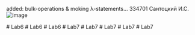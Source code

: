 added: bulk-operations & moking λ-statements...
334701
Сантоцкий И.С.
 
 ![image](https://github.com/user-attachments/assets/ea88c6bb-976b-4f33-a831-ecdd179390de)

#   L a b 6  
 #   L a b 6  
 #   L a b 6  
 #   L a b 7  
 #   L a b 7  
 #   L a b 7  
 #   L a b 7  
 #   L a b 7  
 